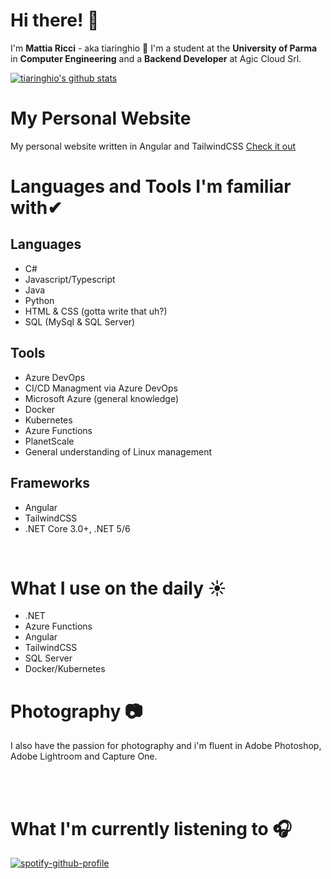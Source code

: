 # **Hi there!** 👋

I'm **Mattia Ricci** - aka tiaringhio 👋 I'm a student at the **University of Parma** in **Computer Engineering** and a **Backend Developer** at Agic Cloud Srl.

[![tiaringhio's github stats](https://github-readme-stats.vercel.app/api?username=tiaringhio)](https://github.com/anuraghazra/github-readme-stats)

# My Personal Website

My personal website written in Angular and TailwindCSS [Check it out](https://mattiaricci.i)

# **Languages and Tools I'm familiar with**✔

## **Languages**

- C#
- Javascript/Typescript
- Java
- Python
- HTML & CSS (gotta write that uh?)
- SQL (MySql & SQL Server)

## **Tools**

- Azure DevOps
- CI/CD Managment via Azure DevOps
- Microsoft Azure (general knowledge)
- Docker
- Kubernetes
- Azure Functions
- PlanetScale
- General understanding of Linux management

## **Frameworks**

- Angular
- TailwindCSS
- .NET Core 3.0+, .NET 5/6

</br>

# **What I use on the daily** ☀

- .NET
- Azure Functions
- Angular
- TailwindCSS
- SQL Server
- Docker/Kubernetes

# **Photography** 📷

I also have the passion for photography and i'm fluent in Adobe Photoshop, Adobe Lightroom and Capture One.

</br></br>

# **What I'm currently listening to** 🎧

[![spotify-github-profile](https://spotify-github-profile.vercel.app/api/view?uid=tiaringhio&cover_image=true)](https://spotify-github-profile.vercel.app/api/view?uid=tiaringhio&redirect=true)

